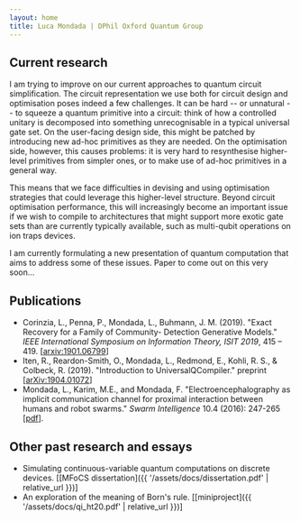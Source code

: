```yaml
---
layout: home
title: Luca Mondada | DPhil Oxford Quantum Group
---
```



## Current research
I am trying to improve on our current approaches to quantum circuit simplification.
The circuit representation we use both for circuit design and optimisation poses indeed a few challenges.
It can be hard -- or unnatural -- to squeeze a quantum primitive into a circuit:
think of how a controlled unitary is decomposed into something unrecognisable in a typical
universal gate set.
On the user-facing design side, this might be patched by introducing new ad-hoc primitives as they are needed.
On the optimisation side, however, this causes problems: it is very hard to resynthesise higher-level
primitives from simpler ones, or to make use of ad-hoc primitives in a general way.

This means that we face difficulties in devising and using optimisation strategies that could leverage
this higher-level structure. Beyond circuit optimisation performance, this will increasingly become an important
issue if we wish to compile to architectures that might support more exotic gate sets than are currently typically
available, such as multi-qubit operations on ion traps devices.

I am currently formulating a new presentation of quantum computation that aims to address some of these issues.
Paper to come out on this very soon...

## Publications
 - Corinzia, L., Penna, P., Mondada, L., Buhmann, J. M. (2019). "Exact Recovery for a Family of Community- Detection Generative Models."
   _IEEE International Symposium on Information Theory, ISIT 2019_, 415 – 419. [[arxiv:1901.06799](https://arxiv.org/abs/1901.06799)]
 - Iten, R., Reardon-Smith, O., Mondada, L., Redmond, E., Kohli, R. S., & Colbeck, R. (2019).
   "Introduction to UniversalQCompiler." preprint [[arXiv:1904.01072](https://arxiv.org/abs/1904.01072)]
 - Mondada, L., Karim, M.E., and Mondada, F. "Electroencephalography as implicit communication channel for proximal interaction between humans and robot swarms."
   _Swarm Intelligence_ 10.4 (2016): 247-265 [[pdf](https://infoscience.epfl.ch/record/221632/files/EEG-HSI.pdf)].

## Other past research and essays
 * Simulating continuous-variable quantum computations on discrete devices.
   [[MFoCS dissertation]({{ '/assets/docs/dissertation.pdf' | relative_url }})]
 * An exploration of the meaning of Born's rule. [[miniproject]({{ '/assets/docs/qi_ht20.pdf' | relative_url }})]
